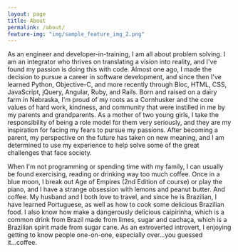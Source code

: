 ```yaml
---
layout: page
title: About
permalink: /about/
feature-img: "img/sample_feature_img_2.png"
---
```

As an engineer and developer-in-training, I am all about problem solving.  I am an integrator who thrives on translating a vision into reality, and I've found my passion is doing this with code.  Almost one ago, I made the decision to pursue a career in software development, and since then I've learned Python, Objective-C, and more recently through Bloc, HTML, CSS, JavaScript, jQuery, Angular, Ruby, and Rails.  Born and raised on a dairy farm in Nebraska, I'm proud of my roots as a Cornhusker and the core values of hard work, kindness, and community that were instilled in me by my parents and grandparents.  As a mother of two young girls, I take the responsibility of being a role model for them very seriously, and they are my inspiration for facing my fears to pursue my passions.  After becoming a parent, my perspective on the future has taken on new meaning, and I am determined to use my experience to help solve some of the great challenges that face society.  

When I'm not programming or spending time with my family, I can usually be found exercising, reading or drinking way too much coffee.  Once in a blue moon, I break out Age of Empires (2nd Edition of course) or play the piano, and I have a strange obsession with lemons and peanut butter.  And coffee.  My husband and I both love to travel, and since he is Brazilian, I have learned Portuguese, as well as how to cook some delicious Brazilian food.  I also know how make a dangerously delicious caipirinha, which is a common drink from Brazil made from limes, sugar and cachaça, which is a Brazilian spirit made from sugar cane.  As an extroverted introvert, I enjoying getting to know people one-on-one, especially over...you guessed it...coffee.
